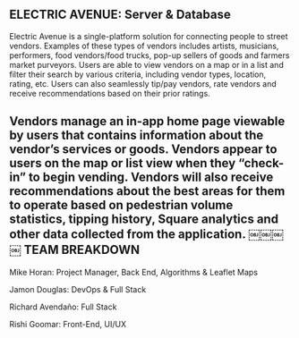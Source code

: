 ELECTRIC AVENUE: Server & Database
--------------
Electric Avenue is a single-platform solution for connecting people to street vendors. Examples of these types of vendors includes artists, musicians, performers, food vendors/food trucks, pop-up sellers of goods and farmers market purveyors.
Users are able to view vendors on a map or in a list and filter their search by various criteria, including vendor types, location, rating, etc. Users can also seamlessly tip/pay vendors, rate vendors and receive recommendations based on their prior ratings.

Vendors manage an in-app home page viewable by users that contains information about the vendor’s services or goods. Vendors appear to users on the map or list view when they “check-in” to begin vending. Vendors will also receive recommendations about the best areas for them to operate based on pedestrian volume statistics, tipping history, Square analytics and other data collected from the application.
￼￼￼￼
TEAM BREAKDOWN
--------------
Mike Horan: Project Manager, Back End, Algorithms & Leaflet Maps

Jamon Douglas:  DevOps & Full Stack

Richard Avendaño: Full Stack

Rishi Goomar: Front-End, UI/UX
